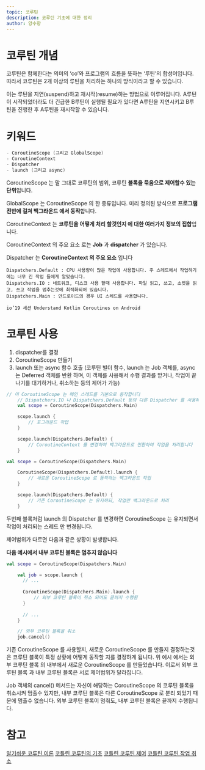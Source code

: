 ```yaml
---
topic: 코루틴
description: 코루틴 기초에 대한 정리
author: 양수향
---
```



# 코루틴 개념

코루틴은 함께한다는 의미의 ‘co’와 프로그램의 흐름을 뜻하는 ‘루틴’의 합성어입니다. 따라서 코루틴은 2개 이상의 루틴을 처리하는 하나의 방식이라고 할 수 있습니다.

이는 루틴을 지연(suspend)하고 재시작(resume)하는 방법으로 이루어집니다. A루틴이 시작되었더라도 더 긴급한 B루틴이 실행될 필요가 있다면 A루틴을 지연시키고 B루틴을 진행한 후 A루틴을 재시작할 수 있습니다.

# 키워드

```kotlin
- CoroutineScope (그리고 GlobalScope)
- CoroutineContext
- Dispatcher
- launch (그리고 async)
```

CoroutineScope 는 말 그대로 코루틴의 범위, 코루틴 **블록을 묶음으로 제어할수 있는 단위**입니다.

GlobalScope 는 CoroutineScope 의 한 종류입니다. 미리 정의된 방식으로 **프로그램 전반에 걸쳐 백그라운드 에서 동작**합니다.

CoroutineContext 는 **코루틴을 어떻게 처리 할것인지 에 대한 여러가지 정보의 집합**입니다.

CoroutineContext 의 주요 요소 로는 **Job** 과 **dispatcher** 가 있습니다.

Dispatcher 는 **CoroutineContext 의 주요 요소** 입니다

```
Dispatchers.Default : CPU 사용량이 많은 작업에 사용합니다. 주 스레드에서 작업하기에는 너무 긴 작업 들에게 알맞습니다.
Dispatchers.IO : 네트워크, 디스크 사용 할때 사용합니다. 파일 읽고, 쓰고, 소켓을 읽고, 쓰고 작업을 멈추는것에 최적화되어 있습니다.
Dispatchers.Main : 안드로이드의 경우 UI 스레드를 사용합니다.

io’19 세션 Understand Kotlin Coroutines on Android
```

# 코루틴 사용

1. dispatcher를 결정
2. CoroutineScope 만들기
3. launch 또는 async 함수 호출 (코루틴 빌더 함수, launch 는 Job 객체를, async 는 Deferred 객체를 반환 하며, 이 객체를 사용해서 수행 결과를 받거나, 작업이 끝나기를 대기하거나, 취소하는 등의 제어가 가능)

```kotlin
// 이 CoroutineScope 는 메인 스레드를 기본으로 동작합니다
    // Dispatchers.IO 나 Dispatchers.Default 등의 다른 Dispatcher 를 사용해도 됩니다
    val scope = CoroutineScope(Dispatchers.Main)

    scope.launch {
        // 포그라운드 작업
    }

    scope.launch(Dispatchers.Default) {
        // CoroutineContext 를 변경하여 백그라운드로 전환하여 작업을 처리합니다
    }
```

```kotlin
val scope = CoroutineScope(Dispatchers.Main)

    CoroutineScope(Dispatchers.Default).launch {
        // 새로운 CoroutineScope 로 동작하는 백그라운드 작업
    }

    scope.launch(Dispatchers.Default) {
        // 기존 CoroutineScope 는 유지하되, 작업만 백그라운드로 처리
    }
```

두번째 블록처럼 launch 의 Dispatcher 를 변경하면 CoroutineScope 는 유지되면서 작업이 처리되는 스레드 만 변경됩니다.

제어범위가 다르면 다음과 같은 상황이 발생합니다.

**다음 예시에서 내부 코루틴 블록은 멈추지 않습니다**

```kotlin
val scope = CoroutineScope(Dispatchers.Main)

    val job = scope.launch {
      // ...
        
      CoroutineScope(Dispatchers.Main).launch {
          // 외부 코루틴 블록이 취소 되어도 끝까지 수행됨
      }
      
      // ...
    }

    // 외부 코루틴 블록을 취소
    job.cancel()
```

기존 CoroutineScope 를 사용할지, 새로운 CoroutineScope 를 만들지 결정하는것은 코루틴 블록이 특정 상황에 어떻게 동작할 지를 결정하게 됩니다.
위 예시 에서는 외부 코루틴 블록 의 내부에서 새로운 CoroutineScope 를 만들었습니다.
이로서 외부 코루틴 블록 과 내부 코루틴 블록은 서로 제어범위가 달라집니다.

Job 객체의 cancel() 메서드는 자신이 해당하는 CoroutineScope 의 코루틴 블록을 취소시켜 멈출수 있지만, 내부 코루틴 블록은 다른 CoroutineScope 로 분리 되었기 때문에 멈출수 없습니다.
외부 코루틴 블록이 멈춰도, 내부 코루틴 블록은 끝까지 수행됩니다.


# 참고

[알기쉬운 코루틴 이론](https://cliearl.github.io/posts/android/coroutine-principle/)
[코틀린 코루틴의 기초](https://medium.com/@limgyumin/%EC%BD%94%ED%8B%80%EB%A6%B0-%EC%BD%94%EB%A3%A8%ED%8B%B4%EC%9D%98-%EA%B8%B0%EC%B4%88-cac60d4d621b)
[코틀린 코루틴 제어](https://medium.com/@limgyumin/%EC%BD%94%ED%8B%80%EB%A6%B0-%EC%BD%94%EB%A3%A8%ED%8B%B4-%EC%A0%9C%EC%96%B4-5132380dad7f)
[코틀린 코루틴 작업 취소](https://medium.com/@limgyumin/%EC%BD%94%ED%8B%80%EB%A6%B0-%EC%BD%94%EB%A3%A8%ED%8B%B4-%EC%9E%91%EC%97%85-%EC%B7%A8%EC%86%8C-7e51a393d2ea)